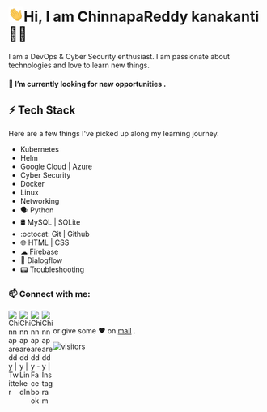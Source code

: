 
# <img src="https://raw.githubusercontent.com/ABSphreak/ABSphreak/master/gifs/Hi.gif" width="30px">Hi, I am ChinnapaReddy kanakanti 👨‍💻

I am a DevOps & Cyber Security enthusiast. I am passionate about technologies and love to learn new things.

#### 🔭 I’m currently looking for new opportunities .


## ⚡ Tech Stack

Here are a few things I've picked up along my learning journey.
* Kubernetes
* Helm
* Google Cloud | Azure
* Cyber Security
* Docker
* Linux
* Networking
* 🗣 Python 
* 🛢️ MySQL | SQLite 
* :octocat: Git | Github
* 🌐 HTML | CSS
* ☁ Firebase
* 💠 Dialogflow
* 📟 Troubleshooting

### 📫 Connect with me:

[<img align="left" alt="Chinnapareddy | Twitter" width="22px" src="https://cdn.jsdelivr.net/npm/simple-icons@v3/icons/twitter.svg" />](https://twitter.com/chinna5001)
[<img align="left" alt="Chinnapareddy  | LinkedIn" width="22px" src="https://cdn.jsdelivr.net/npm/simple-icons@v3/icons/linkedin.svg" />](https://linkedin.com/in/Chinnapareddy)
 [<img align="left" alt="Chinnapareddy - Facebook" width="22px" src="https://cdn.jsdelivr.net/npm/simple-icons@v3/icons/facebook.svg"/>](https://www.facebook.com/chinna501)
[<img align="left" alt="Chinnapareddy  | Instagram" width="22px" src="https://cdn.jsdelivr.net/npm/simple-icons@v3/icons/instagram.svg" />](https://www.instagram.com/chinnapa_reddy_chinna/)

<br />

 or give some ♥ on [mail](mailto:kanakanti98@gmail.com) .



![visitors](https://visitor-badge.glitch.me/badge?page_id=chinna98/chinna98)


 
